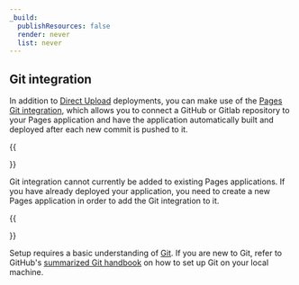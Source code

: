 ```yaml
---
_build:
  publishResources: false
  render: never
  list: never
---
```


## Git integration

In addition to [Direct Upload](/pages/get-started/direct-upload/) deployments, you can make use of the [Pages Git integration](/pages/configuration/git-integration), which allows you to connect a GitHub or Gitlab repository to your Pages application and have the application automatically built and deployed after each new commit is pushed to it.

{{<Aside type="note">}}

Git integration cannot currently be added to existing Pages applications. If you have already deployed your application, you need to create a new Pages application in order to add the Git integration to it.

{{</Aside>}}

Setup requires a basic understanding of [Git](https://git-scm.com/). If you are new to Git, refer to GitHub's [summarized Git handbook](https://guides.github.com/introduction/git-handbook/) on how to set up Git on your local machine.